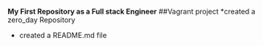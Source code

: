**My First Repository as a Full stack Engineer**
##Vagrant project
*created a zero_day Repository
* created a README.md file 
